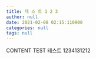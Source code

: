 ```yaml
---
title: 테 스 트 1 2 3
author: null
date: 2021-02-08 02:15:110900
categories: null
tags: null
---
```

CONTENT TEST 테스트 1234131212
